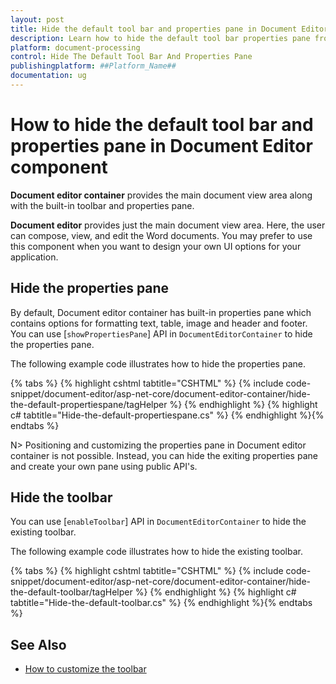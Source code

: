 ```yaml
---
layout: post
title: Hide the default tool bar and properties pane in Document Editor Component
description: Learn how to hide the default tool bar properties pane from the Syncfusion Document Editor Component
platform: document-processing
control: Hide The Default Tool Bar And Properties Pane
publishingplatform: ##Platform_Name##
documentation: ug
---
```


# How to hide the default tool bar and properties pane in Document Editor component

**Document editor container** provides the main document view area along with the built-in toolbar and properties pane.

**Document editor** provides just the main document view area. Here, the user can compose, view, and edit the Word documents. You may prefer to use this component when you want to design your own UI options for your application.

## Hide the properties pane

By default, Document editor container has built-in properties pane which contains options for formatting text, table, image and header and footer. You can use [`showPropertiesPane`] API in `DocumentEditorContainer` to hide the properties pane.

The following example code illustrates how to hide the properties pane.


{% tabs %}
{% highlight cshtml tabtitle="CSHTML" %}
{% include code-snippet/document-editor/asp-net-core/document-editor-container/hide-the-default-propertiespane/tagHelper %}
{% endhighlight %}
{% highlight c# tabtitle="Hide-the-default-propertiespane.cs" %}
{% endhighlight %}{% endtabs %}


N> Positioning and customizing the properties pane in Document editor container is not possible. Instead, you can hide the exiting properties pane and create your own pane using public API's.

## Hide the toolbar

You can use [`enableToolbar`] API in `DocumentEditorContainer` to hide the existing toolbar.

The following example code illustrates how to hide the existing toolbar.


{% tabs %}
{% highlight cshtml tabtitle="CSHTML" %}
{% include code-snippet/document-editor/asp-net-core/document-editor-container/hide-the-default-toolbar/tagHelper %}
{% endhighlight %}
{% highlight c# tabtitle="Hide-the-default-toolbar.cs" %}
{% endhighlight %}{% endtabs %}


## See Also

* [How to customize the toolbar](../../asp-net-core/how-to/customize-tool-bar)